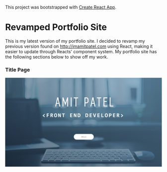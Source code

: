This project was bootstrapped with [Create React App](https://github.com/facebook/create-react-app).

# Revamped Portfolio Site

This is my latest version of my portfolio site. I decided to revamp my previous version found on http://imamitpatel.com using React, making it easier to update through Reacts' component system. My portfolio site has the following sections below to show off my work.

### Title Page
![TitlePage](https://github.com/AmitP88/Revamped-Portfolio-Site-React/blob/master/TitlePage.png)
